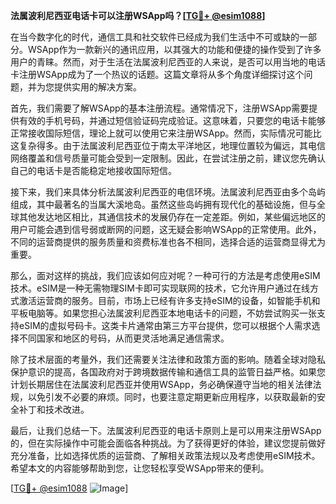 **法属波利尼西亚电话卡可以注册WSApp吗？[[TG💪+ @esim1088](https://t.me/s/esim1088)]**

在当今数字化的时代，通信工具和社交软件已经成为我们生活中不可或缺的一部分。WSApp作为一款新兴的通讯应用，以其强大的功能和便捷的操作受到了许多用户的青睐。然而，对于生活在法属波利尼西亚的人来说，是否可以用当地的电话卡注册WSApp成为了一个热议的话题。这篇文章将从多个角度详细探讨这个问题，并为您提供实用的解决方案。

首先，我们需要了解WSApp的基本注册流程。通常情况下，注册WSApp需要提供有效的手机号码，并通过短信验证码完成验证。这意味着，只要您的电话卡能够正常接收国际短信，理论上就可以使用它来注册WSApp。然而，实际情况可能比这复杂得多。由于法属波利尼西亚位于南太平洋地区，地理位置较为偏远，其电信网络覆盖和信号质量可能会受到一定限制。因此，在尝试注册之前，建议您先确认自己的电话卡是否能稳定地接收国际短信。

接下来，我们来具体分析法属波利尼西亚的电信环境。法属波利尼西亚由多个岛屿组成，其中最著名的当属大溪地岛。虽然这些岛屿拥有现代化的基础设施，但与全球其他发达地区相比，其通信技术的发展仍存在一定差距。例如，某些偏远地区的用户可能会遇到信号弱或断网的问题，这无疑会影响WSApp的正常使用。此外，不同的运营商提供的服务质量和资费标准也各不相同，选择合适的运营商显得尤为重要。

那么，面对这样的挑战，我们应该如何应对呢？一种可行的方法是考虑使用eSIM技术。eSIM是一种无需物理SIM卡即可实现联网的技术，它允许用户通过在线方式激活运营商的服务。目前，市场上已经有许多支持eSIM的设备，如智能手机和平板电脑等。如果您担心法属波利尼西亚本地电话卡的问题，不妨尝试购买一张支持eSIM的虚拟号码卡。这类卡片通常由第三方平台提供，您可以根据个人需求选择不同国家和地区的号码，从而更灵活地满足通信需求。

除了技术层面的考量外，我们还需要关注法律和政策方面的影响。随着全球对隐私保护意识的提高，各国政府对于跨境数据传输和通信工具的监管日益严格。如果您计划长期居住在法属波利尼西亚并使用WSApp，务必确保遵守当地的相关法律法规，以免引发不必要的麻烦。同时，也要注意定期更新应用程序，以获取最新的安全补丁和技术改进。

最后，让我们总结一下。法属波利尼西亚的电话卡原则上是可以用来注册WSApp的，但在实际操作中可能会面临各种挑战。为了获得更好的体验，建议您提前做好充分准备，比如选择优质的运营商、了解相关政策法规以及考虑使用eSIM技术。希望本文的内容能够帮助到您，让您轻松享受WSApp带来的便利。

[[TG💪+ @esim1088](https://t.me/s/esim1088) ![Image](https://i.postimg.cc/4NQfJmqS/Snipaste-2025-05-13-00-14-12.png)]